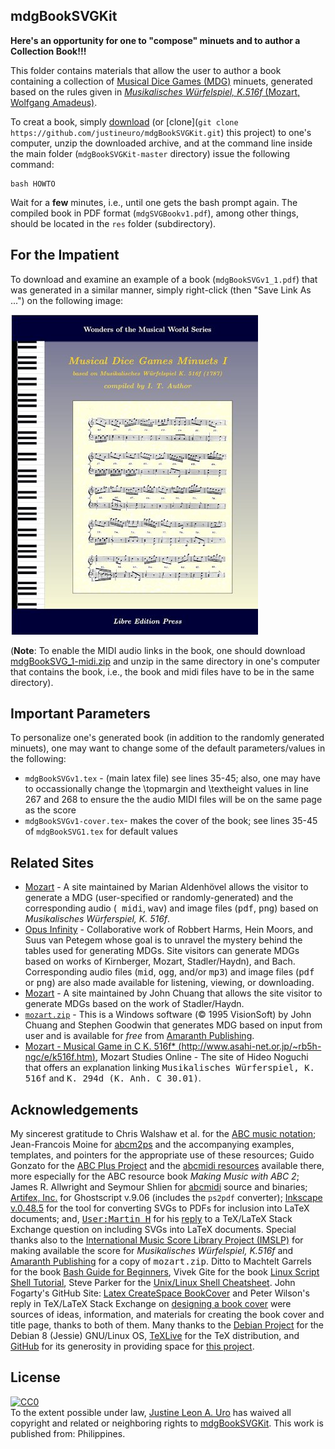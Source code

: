 ## mdgBookSVGKit

**Here's an opportunity for one to "compose" minuets and to author a Collection Book!!!**

This folder contains materials that allow the user to author a book containing a collection of [Musical Dice Games (MDG)](https://en.wikipedia.org/wiki/Musikalisches_W%C3%BCrfelspiel) minuets, generated based on the rules given in  [*Musikalisches Würfelspiel, K.516f* (Mozart, Wolfgang Amadeus)](http://imslp.org/wiki/Musikalisches_W%C3%BCrfelspiel,_K.516f_(Mozart,_Wolfgang_Amadeus)).

To creat a book, simply [download](https://github.com/justineuro/mdgBookSVGKit/archive/master.zip) (or [clone](`git clone https://github.com/justineuro/mdgBookSVGKit.git`) this project) to one's computer, unzip the downloaded archive, and at the command line inside the main folder (`mdgBookSVGKit-master` directory) issue the following command:

```shell
bash HOWTO
```

Wait for a **few** minutes, i.e., until one gets the bash prompt again.  The compiled book in PDF format (`mdgSVGBookv1.pdf`), among other things, should be located in the `res` folder (subdirectory).

## For the Impatient
To download and examine an example of a book (`mdgBookSVGv1_1.pdf`) that was generated in a similar manner, simply right-click (then "Save Link As ...") on the following image:

[![Front Cover](./mdgBookSVGv1-tit-125.jpg)](./mdgBookSVGv1_1.pdf)

(**Note**: To enable the MIDI audio links in the book, one should download [mdgBookSVG_1-midi.zip](./mdgBookSVG_1-midi.zip) and unzip in the same directory in one's computer that contains the book, i.e., the book and midi files have to be in the same directory).

## Important Parameters
To personalize one's generated book (in addition to the randomly generated minuets), one may want to change some of the default parameters/values in the following: 

- `mdgBookSVGv1.tex` - (main latex file) see lines 35-45; also, one may have to occassionally change the \\topmargin and \\textheight values in line 267 and 268 to ensure the the audio MIDI files will be on the same page as the score
- `mdgBookSVGv1-cover.tex`- makes the cover of the book; see lines 35-45 of `mdgBookSVG1.tex` for default values

## Related Sites
- [Mozart](https://marian-aldenhoevel.de/mozart/) - A site maintained by Marian Aldenh&ouml;vel allows the visitor to generate a MDG (user-specified or randomly-generated) and the corresponding audio (<tt> midi</tt>, <tt>wav</tt>) and image files (<tt>pdf</tt>, <tt>png</tt>) based on *Musikalisches W&uuml;rferspiel, K. 516f*.
- [Opus Infinity](https://opus-infinity.org/) - Collaborative work of Robbert Harms, Hein Moors, and Suus van Petegem whose goal is to unravel the mystery behind the tables used for generating MDGs.  Site visitors can generate MDGs based on works of Kirnberger, Mozart, Stadler/Haydn), and Bach.  Corresponding audio files (<tt>mid</tt>, <tt>ogg</tt>, and/or <tt>mp3</tt>) and image files (<tt>pdf</tt> or <tt>png</tt>) are also made available for listening, viewing, or downloading.
- [Mozart](http://sunsite.univie.ac.at/Mozart/dice/) - A site maintained by John Chuang that allows the site visitor to generate MDGs based on the work of Stadler/Haydn.
- [`mozart.zip`](http://www.amaranthpublishing.com/MozartDiceGame.htm) -  This is a Windows software (&copy; 1995 VisionSoft) by John Chuang and Stephen Goodwin that generates MDG based on input from user and is available for <em> free</em> from  [Amaranth Publishing](http://www.amaranthpublishing.com/MozartDiceGame.htm). 
-  [Mozart - Musical Game in C K. 516f* (http://www.asahi-net.or.jp/~rb5h-ngc/e/k516f.htm)](http://www.asahi-net.or.jp/\~rb5h-ngc/e/k516f.htm), Mozart Studies Online - The site of Hideo Noguchi that offers an explanation linking <tt> Musikalisches W&uuml;rferspiel, K. 516f</tt> and <tt>K. 294d (K. Anh. C 30.01)</tt>.

## Acknowledgements
My sincerest gratitude to Chris Walshaw et al. for the [ABC music notation](http://www.abcnotation.com);  Jean-Francois Moine for [abcm2ps](http://moinejf.free.fr/) and the accompanying examples, templates, and pointers for the appropriate use of these resources;  Guido Gonzato for the [ABC Plus Project](http://abcplus.sourceforge.net/) and the [abcmidi resources](http://abcplus.sourceforge.net/#abcMIDI) available there, more especially for the ABC resource book *Making Music with ABC 2*; James R. Allwright and Seymour Shlien for [abcmidi](http://abc.sourceforge.net/abcMIDI) source and binaries; [Artifex, Inc.](https://artifex.com) for Ghostscript v.9.06 (includes the `ps2pdf` converter); [Inkscape v.0.48.5](https://www.inkscape.org) for the tool for converting SVGs to PDFs for inclusion into LaTeX documents; and, [<tt>User:Martin H</tt>](https://tex.stackexchange.com/users/632/martin-h) for his [reply](https://tex.stackexchange.com/questions/2099/how-to-include-svg-diagrams-in-latex) to a TeX/LaTeX Stack Exchange question on including SVGs into LaTeX documents.  Special thanks also to the [International Music Score Library Project (IMSLP)](http://imslp.org/) for making available the score for *Musikalisches Würfelspiel, K.516f* and [Amaranth Publishing](http://www.amaranthpublishing.com/MozartDiceGame.htm) for a copy of <tt>mozart.zip</tt>.  Ditto to Machtelt Garrels for the book [Bash Guide for Beginners](http://tldp.org/LDP/Bash-Beginners-Guide/html/Bash-Beginners-Guide.html), Vivek Gite for the book [Linux Script Shell Tutorial](http://www.freeos.com/guides/lsst/), Steve Parker for the [Unix/Linux Shell Cheatsheet](http://steve-parker.org/sh/cheatsheet.pdf).  John Fogarty's GitHub Site: [Latex CreateSpace BookCover](https://github.com/jfogarty/latex-createspace-bookcover) and Peter Wilson's reply in TeX/LaTeX Stack Exchange on [designing a book cover](https://tex.stackexchange.com/questions/17579/how-can-i-design-a-book-cover) were sources of ideas, information, and materials for creating the book cover and title page, thanks to both of them. Many thanks to the [Debian Project](https://www.debian.org) for the Debian 8 (Jessie) GNU/Linux OS, [TeXLive](http://www.tug.org/texlive/) for the TeX distribution, and [GitHub](https://github.org) for its generosity in providing space for [this project](https://github.com/justineuro/mdgBookSVGKit).

## License
<p xmlns:dct="http://purl.org/dc/terms/" xmlns:vcard="http://www.w3.org/2001/vcard-rdf/3.0#">
  <a rel="license"
     href="http://creativecommons.org/publicdomain/zero/1.0/">
    <img src="http://i.creativecommons.org/p/zero/1.0/88x31.png" style="border-style: none;" alt="CC0" />
  </a>
  <br />
  To the extent possible under law,
  <a rel="dct:publisher"
     href="https://github.com/justineuro">
    <span property="dct:title">Justine Leon A. Uro</span></a>
  has waived all copyright and related or neighboring rights to
  <span property="dct:title"><a href="https://github.com/justineuro/mdgBookSVGKit">mdgBookSVGKit</a></span>.
This work is published from:
<span property="vcard:Country" datatype="dct:ISO3166"
      content="PH" about="https://github.com/justineuro/mdgBookSVGKit">
  Philippines</span>.
</p>